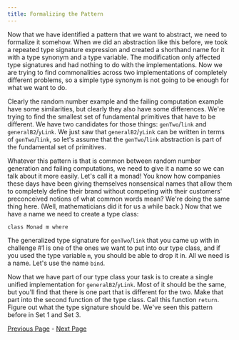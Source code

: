 ```yaml
---
title: Formalizing the Pattern
---
```


Now that we have identified a pattern that we want to abstract, we need to
formalize it somehow.  When we did an abstraction like this before, we took a
repeated type signature expression and created a shorthand name for it with a
type synonym and a type variable.  The modification only affected type
signatures and had nothing to do with the implementations.  Now we are trying
to find commonalities across two implementations of completely different
problems, so a simple type synonym is not going to be enough for what we want to
do.

Clearly the random number example and the failing computation example have
some similarities, but clearly they also have some differences.  We're trying
to find the smallest set of fundamental primitives that have to be different.
We have two candidates for those things: `genTwo`/`link` and `generalB2`/`yLink`.  We
just saw that `generalB2`/`yLink` can be written in terms of `genTwo`/`link`, so let's
assume that the `genTwo`/`link` abstraction is part of the fundamental set of
primitives.

Whatever this pattern is that is common between random number generation and
failing computations, we need to give it a name so we can talk about it more
easily. Let's call it a monad! You know how companies these days have been
giving themselves nonsensical names that allow them to completely define their
brand without competing with their customers' preconceived notions of what
common words mean? We're doing the same thing here. (Well, mathematicians did it
for us a while back.) Now that we have a name we need to create a type class:

    class Monad m where

The generalized type signature for `genTwo`/`link` that you came up with in
challenge #1 is one of the ones we want to put into our type class, and if
you used the type variable `m`, you should be able to drop it in.  All we need
is a name.  Let's use the name `bind`.

<!--
TODO: Shouldn't `return` be `mkFoo` rather than `yLink`?
-->

Now that we have part of our type class your task is to create a single unified
implementation for `generalB2`/`yLink`. Most of it should be the same, but you'll
find that there is one part that is different for the two. Make that part into
the second function of the type class. Call this function `return`. Figure out
what the type signature should be. We've seen this pattern before in Set 1 and
Set 3.

[Previous Page](ex4-2.html) - [Next Page](ex4-4.html)
